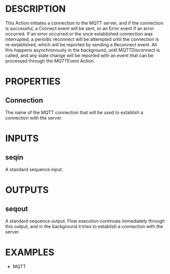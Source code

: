 # DESCRIPTION

This Action initiates a connection to the MQTT server, and if the connection is successful, a Connect event will be sent, or an Error event if an error occurred. If an error occurred or the once established connection was interrupted, a periodic reconnect will be attempted until the connection is re-established, which will be reported by sending a Reconnect event. All this happens asynchronously in the background, until MQTTDisconnect is called, and any state change will be reported with an event that can be processed through the _MQTTEvent_ Action.

# PROPERTIES

## Connection

The name of the MQTT connection that will be used to establish a connection with the server.

# INPUTS

## seqin

A standard sequence input.

# OUTPUTS

## seqout

A standard sequence output. Flow execution continues immediately through this output, and in the background it tries to establish a connection with the server.

# EXAMPLES

-   MQTT
